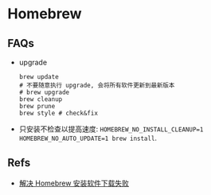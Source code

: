# Homebrew

## FAQs
* upgrade

    ```shell
    brew update
    # 不要随意执行 upgrade, 会将所有软件更新到最新版本
    # brew upgrade
    brew cleanup
    brew prune
    brew style # check&fix
    ``` 
    
* 只安装不检查以提高速度: `HOMEBREW_NO_INSTALL_CLEANUP=1 HOMEBREW_NO_AUTO_UPDATE=1 brew install`.    
    

## Refs
* [解决 Homebrew 安装软件下载失败](https://shockerli.net/post/homebrew-install-download-error/)